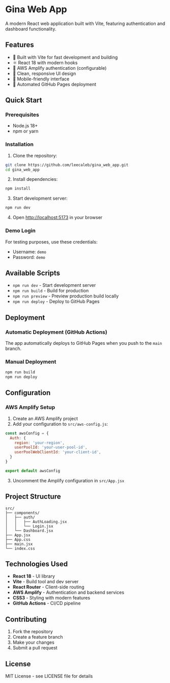 # Gina Web App

A modern React web application built with Vite, featuring authentication and dashboard functionality.

## Features

- 🚀 Built with Vite for fast development and building
- ⚛️ React 18 with modern hooks
- 🔐 AWS Amplify authentication (configurable)
- 🎨 Clean, responsive UI design
- 📱 Mobile-friendly interface
- 🚀 Automated GitHub Pages deployment

## Quick Start

### Prerequisites

- Node.js 18+ 
- npm or yarn

### Installation

1. Clone the repository:
```bash
git clone https://github.com/leecaleb/gina_web_app.git
cd gina_web_app
```

2. Install dependencies:
```bash
npm install
```

3. Start development server:
```bash
npm run dev
```

4. Open [http://localhost:5173](http://localhost:5173) in your browser

### Demo Login

For testing purposes, use these credentials:
- Username: `demo`
- Password: `demo`

## Available Scripts

- `npm run dev` - Start development server
- `npm run build` - Build for production
- `npm run preview` - Preview production build locally
- `npm run deploy` - Deploy to GitHub Pages

## Deployment

### Automatic Deployment (GitHub Actions)

The app automatically deploys to GitHub Pages when you push to the `main` branch.

### Manual Deployment

```bash
npm run build
npm run deploy
```

## Configuration

### AWS Amplify Setup

1. Create an AWS Amplify project
2. Add your configuration to `src/aws-config.js`:

```javascript
const awsConfig = {
  Auth: {
    region: 'your-region',
    userPoolId: 'your-user-pool-id',
    userPoolWebClientId: 'your-client-id',
  }
}

export default awsConfig
```

3. Uncomment the Amplify configuration in `src/App.jsx`

## Project Structure

```
src/
├── components/
│   ├── auth/
│   │   ├── AuthLoading.jsx
│   │   └── Login.jsx
│   └── Dashboard.jsx
├── App.jsx
├── App.css
├── main.jsx
└── index.css
```

## Technologies Used

- **React 18** - UI library
- **Vite** - Build tool and dev server
- **React Router** - Client-side routing
- **AWS Amplify** - Authentication and backend services
- **CSS3** - Styling with modern features
- **GitHub Actions** - CI/CD pipeline

## Contributing

1. Fork the repository
2. Create a feature branch
3. Make your changes
4. Submit a pull request

## License

MIT License - see LICENSE file for details